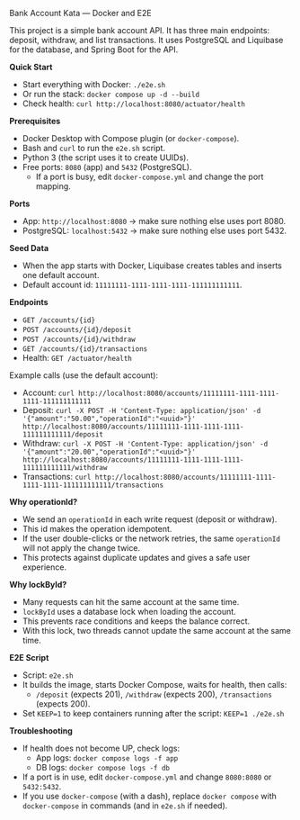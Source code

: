 Bank Account Kata — Docker and E2E

This project is a simple bank account API. It has three main endpoints: deposit, withdraw, and list transactions. It uses PostgreSQL and Liquibase for the database, and Spring Boot for the API.

**Quick Start**
- Start everything with Docker: `./e2e.sh`
- Or run the stack: `docker compose up -d --build`
- Check health: `curl http://localhost:8080/actuator/health`

**Prerequisites**
- Docker Desktop with Compose plugin (or `docker-compose`).
- Bash and `curl` to run the `e2e.sh` script.
- Python 3 (the script uses it to create UUIDs).
- Free ports: `8080` (app) and `5432` (PostgreSQL).
  - If a port is busy, edit `docker-compose.yml` and change the port mapping.

**Ports**
- App: `http://localhost:8080` → make sure nothing else uses port 8080.
- PostgreSQL: `localhost:5432` → make sure nothing else uses port 5432.

**Seed Data**
- When the app starts with Docker, Liquibase creates tables and inserts one default account.
- Default account id: `11111111-1111-1111-1111-111111111111`.

**Endpoints**
- `GET /accounts/{id}`
- `POST /accounts/{id}/deposit`
- `POST /accounts/{id}/withdraw`
- `GET /accounts/{id}/transactions`
- Health: `GET /actuator/health`

Example calls (use the default account):
- Account: `curl http://localhost:8080/accounts/11111111-1111-1111-1111-111111111111`
- Deposit: `curl -X POST -H 'Content-Type: application/json' -d '{"amount":"50.00","operationId":"<uuid>"}' http://localhost:8080/accounts/11111111-1111-1111-1111-111111111111/deposit`
- Withdraw: `curl -X POST -H 'Content-Type: application/json' -d '{"amount":"20.00","operationId":"<uuid>"}' http://localhost:8080/accounts/11111111-1111-1111-1111-111111111111/withdraw`
- Transactions: `curl http://localhost:8080/accounts/11111111-1111-1111-1111-111111111111/transactions`

**Why operationId?**
- We send an `operationId` in each write request (deposit or withdraw).
- This id makes the operation idempotent.
- If the user double-clicks or the network retries, the same `operationId` will not apply the change twice.
- This protects against duplicate updates and gives a safe user experience.

**Why lockById?**
- Many requests can hit the same account at the same time.
- `lockById` uses a database lock when loading the account.
- This prevents race conditions and keeps the balance correct.
- With this lock, two threads cannot update the same account at the same time.

**E2E Script**
- Script: `e2e.sh`
- It builds the image, starts Docker Compose, waits for health, then calls:
  - `/deposit` (expects 201), `/withdraw` (expects 200), `/transactions` (expects 200).
- Set `KEEP=1` to keep containers running after the script: `KEEP=1 ./e2e.sh`

**Troubleshooting**
- If health does not become UP, check logs:
  - App logs: `docker compose logs -f app`
  - DB logs: `docker compose logs -f db`
- If a port is in use, edit `docker-compose.yml` and change `8080:8080` or `5432:5432`.
- If you use `docker-compose` (with a dash), replace `docker compose` with `docker-compose` in commands (and in `e2e.sh` if needed).


